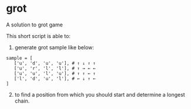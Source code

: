 # grot
A solution to grot game

This short script is able to:
1) generate grot sample like below:
```
sample = [
   ['u', 'd', 'u', 'u'], # ↑ ↓ ↑ ↑
   ['u', 'r', 'l', 'l'], # ↑ → ← ←
   ['u', 'u', 'l', 'u'], # ↑ ↑ ← ↑
   ['l', 'd', 'u', 'l'], # ← ↓ ↑ ←
]
```

2) to find a position from which you should start and determine a longest chain. 
